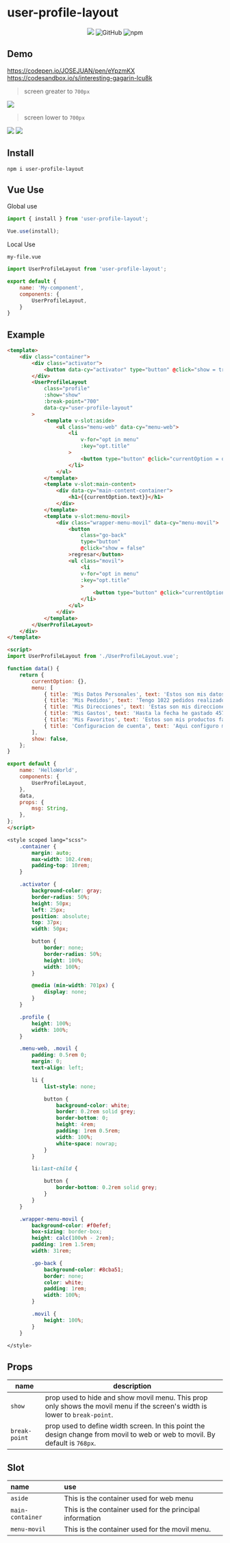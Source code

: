 # user-profile-layout
<p align="center">
	<img src="https://travis-ci.org/JoseJuan81/UserProfileLayout.svg?branch=dev">
	<img alt="GitHub" src="https://img.shields.io/github/license/josejuan81/UserProfileLayout">
	<img alt="npm" src="https://img.shields.io/npm/dm/user-profile-layout">
</p>

## Demo
https://codepen.io/JOSEJUAN/pen/eYpzmKX
https://codesandbox.io/s/interesting-gagarin-lcu8k

> screen greater to `700px`

<img src="https://japi-static.s3.amazonaws.com/japi-sales-error/web1.png">

> screen lower to `700px`

<img src="https://japi-static.s3.amazonaws.com/japi-sales-error/movil1.png">
<img src="https://japi-static.s3.amazonaws.com/japi-sales-error/movil2.png">

## Install
```
npm i user-profile-layout
```

## Vue Use
Global use
```js
import { install } from 'user-profile-layout';

Vue.use(install);
```
Local Use

`my-file.vue`
```js
import UserProfileLayout from 'user-profile-layout';

export default {
	name: 'My-component',
	components: {
		UserProfileLayout,
	}
}
```

## Example
```html
<template>
	<div class="container">
		<div class="activator">
			<button data-cy="activator" type="button" @click="show = true">Menu</button>
		</div>
		<UserProfileLayout
			class="profile"
			:show="show"
			:break-point="700"
			data-cy="user-profile-layout"
		>
			<template v-slot:aside>
				<ul class="menu-web" data-cy="menu-web">
					<li
						v-for="opt in menu"
						:key="opt.title"
					>
						<button type="button" @click="currentOption = opt">{{opt.title}}</button>
					</li>
				</ul>
			</template>
			<template v-slot:main-content>
				<div data-cy="main-content-container">
					<h1>{{currentOption.text}}</h1>
				</div>
			</template>
			<template v-slot:menu-movil>
				<div class="wrapper-menu-movil" data-cy="menu-movil">
					<button
						class="go-back"
						type="button"
						@click="show = false"
					>regresar</button>
					<ul class="movil">
						<li
						v-for="opt in menu"
						:key="opt.title"
						>
							<button type="button" @click="currentOption = opt">{{opt.title}}</button>
						</li>
					</ul>
				</div>
			</template>
		</UserProfileLayout>
	</div>
</template>

<script>
import UserProfileLayout from './UserProfileLayout.vue';

function data() {
	return {
		currentOption: {},
		menu: [
			{ title: 'Mis Datos Personales', text: 'Estos son mis datos personales' },
			{ title: 'Mis Pedidos', text: 'Tengo 1022 pedidos realizados' },
			{ title: 'Mis Direcciones', text: 'Estas son mis direcciones de envio' },
			{ title: 'Mis Gastos', text: 'Hasta la fecha he gastado 4577' },
			{ title: 'Mis Favoritos', text: 'Estos son mis productos favoritos' },
			{ title: 'Configuracion de cuenta', text: 'Aqui configuro mi cuenta' },
		],
		show: false,
	};
}

export default {
	name: 'HelloWorld',
	components: {
		UserProfileLayout,
	},
	data,
	props: {
		msg: String,
	},
};
</script>
```
```scss
<style scoped lang="scss">
	.container {
		margin: auto;
		max-width: 102.4rem;
		padding-top: 10rem;
	}

	.activator {
		background-color: gray;
		border-radius: 50%;
		height: 50px;
		left: 25px;
		position: absolute;
		top: 37px;
		width: 50px;

		button {
			border: none;
			border-radius: 50%;
			height: 100%;
			width: 100%;
		}

		@media (min-width: 701px) {
			display: none;
		}
	}

	.profile {
		height: 100%;
		width: 100%;
	}

	.menu-web, .movil {
		padding: 0.5rem 0;
		margin: 0;
		text-align: left;

		li {
			list-style: none;

			button {
				background-color: white;
				border: 0.2rem solid grey;
				border-bottom: 0;
				height: 4rem;
				padding: 1rem 0.5rem;
				width: 100%;
				white-space: nowrap;
			}
		}

		li:last-child {

			button {
				border-bottom: 0.2rem solid grey;
			}
		}
	}

	.wrapper-menu-movil {
		background-color: #f0efef;
		box-sizing: border-box;
		height: calc(100vh - 2rem);
		padding: 1rem 1.5rem;
		width: 31rem;

		.go-back {
			background-color: #8cba51;
			border: none;
			color: white;
			padding: 1rem;
			width: 100%;
		}

		.movil {
			height: 100%;
		}
	}

</style>

```
## Props
name | description
---|---
`show` | prop used to hide and show movil menu. This prop only shows the movil menu if the screen's width is lower to `break-point`.
`break-point` | prop used to define width screen. In this point the design change from movil to web or web to movil. By default is `768px`.
## Slot
name | use
:-- | :--
`aside` | This is the container used for web menu
`main-container` | This is the container used for the principal information
`menu-movil` | This is the container used for the movil menu.